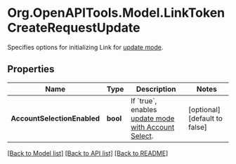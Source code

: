 # Org.OpenAPITools.Model.LinkTokenCreateRequestUpdate
Specifies options for initializing Link for [update mode](https://plaid.com/docs/link/update-mode).

## Properties

Name | Type | Description | Notes
------------ | ------------- | ------------- | -------------
**AccountSelectionEnabled** | **bool** | If &#x60;true&#x60;, enables [update mode with Account Select](https://plaid.com/docs/link/update-mode/#using-update-mode-to-request-new-accounts). | [optional] [default to false]

[[Back to Model list]](../README.md#documentation-for-models) [[Back to API list]](../README.md#documentation-for-api-endpoints) [[Back to README]](../README.md)

